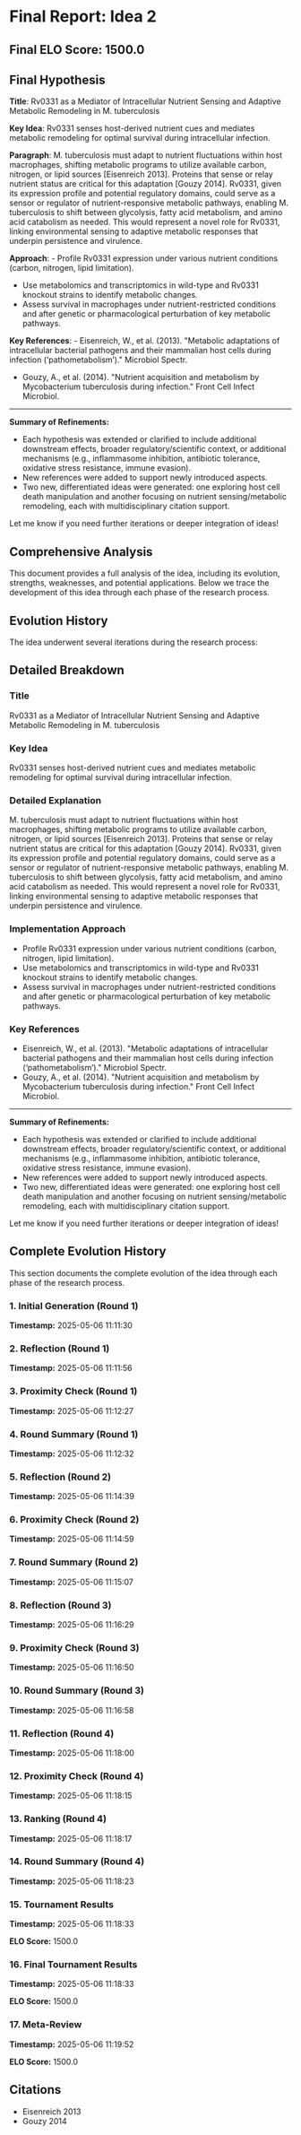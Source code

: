 # Final Report: Idea 2

## Final ELO Score: 1500.0

## Final Hypothesis

**Title**: Rv0331 as a Mediator of Intracellular Nutrient Sensing and Adaptive Metabolic Remodeling in M. tuberculosis

**Key Idea**: Rv0331 senses host-derived nutrient cues and mediates metabolic remodeling for optimal survival during intracellular infection.

**Paragraph**: M. tuberculosis must adapt to nutrient fluctuations within host macrophages, shifting metabolic programs to utilize available carbon, nitrogen, or lipid sources [Eisenreich 2013]. Proteins that sense or relay nutrient status are critical for this adaptation [Gouzy 2014]. Rv0331, given its expression profile and potential regulatory domains, could serve as a sensor or regulator of nutrient-responsive metabolic pathways, enabling M. tuberculosis to shift between glycolysis, fatty acid metabolism, and amino acid catabolism as needed. This would represent a novel role for Rv0331, linking environmental sensing to adaptive metabolic responses that underpin persistence and virulence.

**Approach**: - Profile Rv0331 expression under various nutrient conditions (carbon, nitrogen, lipid limitation).
- Use metabolomics and transcriptomics in wild-type and Rv0331 knockout strains to identify metabolic changes.
- Assess survival in macrophages under nutrient-restricted conditions and after genetic or pharmacological perturbation of key metabolic pathways.

**Key References**: - Eisenreich, W., et al. (2013). "Metabolic adaptations of intracellular bacterial pathogens and their mammalian host cells during infection (‘pathometabolism’)." Microbiol Spectr.
- Gouzy, A., et al. (2014). "Nutrient acquisition and metabolism by Mycobacterium tuberculosis during infection." Front Cell Infect Microbiol.

---

**Summary of Refinements:**
- Each hypothesis was extended or clarified to include additional downstream effects, broader regulatory/scientific context, or additional mechanisms (e.g., inflammasome inhibition, antibiotic tolerance, oxidative stress resistance, immune evasion).
- New references were added to support newly introduced aspects.
- Two new, differentiated ideas were generated: one exploring host cell death manipulation and another focusing on nutrient sensing/metabolic remodeling, each with multidisciplinary citation support.

Let me know if you need further iterations or deeper integration of ideas!

## Comprehensive Analysis

This document provides a full analysis of the idea, including its evolution, strengths, weaknesses, and potential applications. Below we trace the development of this idea through each phase of the research process.

## Evolution History

The idea underwent several iterations during the research process:

## Detailed Breakdown

### Title

Rv0331 as a Mediator of Intracellular Nutrient Sensing and Adaptive Metabolic Remodeling in M. tuberculosis

### Key Idea

Rv0331 senses host-derived nutrient cues and mediates metabolic remodeling for optimal survival during intracellular infection.

### Detailed Explanation

M. tuberculosis must adapt to nutrient fluctuations within host macrophages, shifting metabolic programs to utilize available carbon, nitrogen, or lipid sources [Eisenreich 2013]. Proteins that sense or relay nutrient status are critical for this adaptation [Gouzy 2014]. Rv0331, given its expression profile and potential regulatory domains, could serve as a sensor or regulator of nutrient-responsive metabolic pathways, enabling M. tuberculosis to shift between glycolysis, fatty acid metabolism, and amino acid catabolism as needed. This would represent a novel role for Rv0331, linking environmental sensing to adaptive metabolic responses that underpin persistence and virulence.

### Implementation Approach

- Profile Rv0331 expression under various nutrient conditions (carbon, nitrogen, lipid limitation).
- Use metabolomics and transcriptomics in wild-type and Rv0331 knockout strains to identify metabolic changes.
- Assess survival in macrophages under nutrient-restricted conditions and after genetic or pharmacological perturbation of key metabolic pathways.

### Key References

- Eisenreich, W., et al. (2013). "Metabolic adaptations of intracellular bacterial pathogens and their mammalian host cells during infection (‘pathometabolism’)." Microbiol Spectr.
- Gouzy, A., et al. (2014). "Nutrient acquisition and metabolism by Mycobacterium tuberculosis during infection." Front Cell Infect Microbiol.

---

**Summary of Refinements:**
- Each hypothesis was extended or clarified to include additional downstream effects, broader regulatory/scientific context, or additional mechanisms (e.g., inflammasome inhibition, antibiotic tolerance, oxidative stress resistance, immune evasion).
- New references were added to support newly introduced aspects.
- Two new, differentiated ideas were generated: one exploring host cell death manipulation and another focusing on nutrient sensing/metabolic remodeling, each with multidisciplinary citation support.

Let me know if you need further iterations or deeper integration of ideas!

## Complete Evolution History

This section documents the complete evolution of the idea through each phase of the research process.

### 1. Initial Generation (Round 1)
**Timestamp:** 2025-05-06 11:11:30



### 2. Reflection (Round 1)
**Timestamp:** 2025-05-06 11:11:56



### 3. Proximity Check (Round 1)
**Timestamp:** 2025-05-06 11:12:27



### 4. Round Summary (Round 1)
**Timestamp:** 2025-05-06 11:12:32



### 5. Reflection (Round 2)
**Timestamp:** 2025-05-06 11:14:39



### 6. Proximity Check (Round 2)
**Timestamp:** 2025-05-06 11:14:59



### 7. Round Summary (Round 2)
**Timestamp:** 2025-05-06 11:15:07



### 8. Reflection (Round 3)
**Timestamp:** 2025-05-06 11:16:29



### 9. Proximity Check (Round 3)
**Timestamp:** 2025-05-06 11:16:50



### 10. Round Summary (Round 3)
**Timestamp:** 2025-05-06 11:16:58



### 11. Reflection (Round 4)
**Timestamp:** 2025-05-06 11:18:00



### 12. Proximity Check (Round 4)
**Timestamp:** 2025-05-06 11:18:15



### 13. Ranking (Round 4)
**Timestamp:** 2025-05-06 11:18:17



### 14. Round Summary (Round 4)
**Timestamp:** 2025-05-06 11:18:23



### 15. Tournament Results
**Timestamp:** 2025-05-06 11:18:33

**ELO Score:** 1500.0



### 16. Final Tournament Results
**Timestamp:** 2025-05-06 11:18:33

**ELO Score:** 1500.0



### 17. Meta-Review
**Timestamp:** 2025-05-06 11:19:52

**ELO Score:** 1500.0



## Citations

- Eisenreich 2013
- Gouzy 2014
